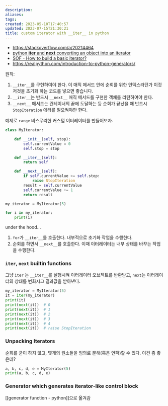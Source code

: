 ```yaml
---
description:
aliases: 
tags: 
created: 2023-05-10T17:40:57
updated: 2023-07-15T21:30:21
title: custom iterator with __iter__ in python
---
```

- https://stackoverflow.com/a/20214464
- [python __iter__ and __next__ converting an object into an iterator](https://www.geeksforgeeks.org/python-__iter__-__next__-converting-object-iterator/)
- [SOF - How to build a basic iterator?](https://stackoverflow.com/questions/19151/how-to-build-a-basic-iterator)
- https://realpython.com/introduction-to-python-generators/

원칙:
1. `__iter__`를 구현하여야 한다. 이 매직 메서드 안에 순회를 위한 인덱스라던가 이것저것을 초기화 하는 코드를 넣으면 좋습니다. 
2. `__iter__`는 반드시 `__next__` 매직 메서드를 구현한 객체를 리턴하여야 한다.
3. `__next__` 메서드는 컨테이너의 끝에 도달하는 등 순회가 끝났을 때 반드시 `StopIteration` 에러를 일으켜야만 한다.

예제로 `range` 비스무리한 커스텀 이터레이터를 만들어보자.

```python
class MyIterator:

    def __init__(self, stop):
        self.currentValue = 0
        self.stop = stop

    def __iter__(self):
        return self

    def __next__(self):
        if self.currentValue >= self.stop:
            raise StopIteration
        result = self.currentValue
        self.currentValue += 1
        return result

my_iterator = MyIterator(5)

for i in my_iterator:
    print(i)
```

under the hood...
1. `for`가 `__iter__`를 호출한다. 내부적으로 초기화 작업을 수행한다.
2. 순회를 하면서 `__next__`를 호출한다. 이때 이터레이터는 내부 상태를 바꾸는 작업을 수행한다.

### `iter`, `next` builtin functions

그냥 `iter` 는 `__iter__`를 실행시켜 이터레이터 오브젝트를 반환받고, `next`는 이터레이터의 상태를 변화시고 결과값을 받아낸다.

```python
my_iterator = MyIterator(5)
it = iter(my_iterator)
print(it)
print(next(it))  # 0
print(next(it))  # 1
print(next(it))  # 2
print(next(it))  # 3
print(next(it))  # 4
print(next(it))  # raise StopIteration
```

### Unpacking Iterators

순회를 굳이 하지 않고, 몇개의 원소들을 임의로 분해(혹은 언팩)할 수 있다. 이건 좀 좋은데?

```python
a, b, c, d, e = MyIterator(5)
print(a, b, c, d, e)
```

### Generator which generates iterator-like control block

[[generator function - python]]으로 옮겨감
